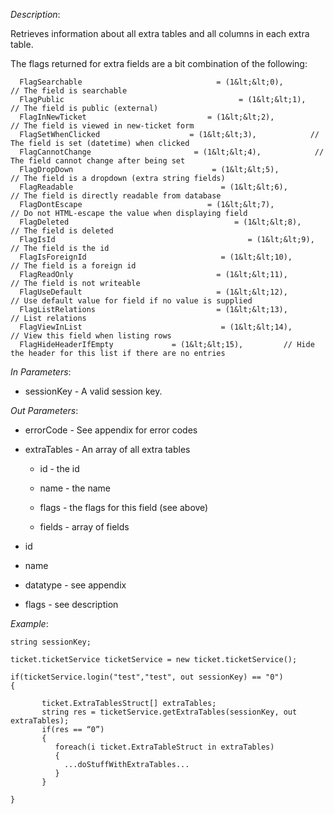 <properties date="2016-06-24"
SortOrder="160"
/>

*Description*:

Retrieves information about all extra tables and all columns in each extra table.

 

The flags returned for extra fields are a bit combination of the following:

 

      FlagSearchable                              = (1&lt;&lt;0),            // The field is searchable
      FlagPublic                                       = (1&lt;&lt;1),            // The field is public (external) 
      FlagInNewTicket                           = (1&lt;&lt;2),            // The field is viewed in new-ticket form 
      FlagSetWhenClicked                    = (1&lt;&lt;3),            // The field is set (datetime) when clicked  
      FlagCannotChange                       = (1&lt;&lt;4),            // The field cannot change after being set 
      FlagDropDown                               = (1&lt;&lt;5),            // The field is a dropdown (extra string fields) 
      FlagReadable                                 = (1&lt;&lt;6),            // The field is directly readable from database 
      FlagDontEscape                            = (1&lt;&lt;7),            // Do not HTML-escape the value when displaying field 
      FlagDeleted                                     = (1&lt;&lt;8),            // The field is deleted 
      FlagIsId                                           = (1&lt;&lt;9),            // The field is the id 
      FlagIsForeignId                              = (1&lt;&lt;10),         // The field is a foreign id 
      FlagReadOnly                                = (1&lt;&lt;11),         // The field is not writeable 
      FlagUseDefault                              = (1&lt;&lt;12),         // Use default value for field if no value is supplied 
      FlagListRelations                           = (1&lt;&lt;13),         // List relations 
      FlagViewInList                               = (1&lt;&lt;14),         // View this field when listing rows 
      FlagHideHeaderIfEmpty             = (1&lt;&lt;15),         // Hide the header for this list if there are no entries 

 

*In Parameters*:

* sessionKey            - A valid session key.

*Out Parameters*:

* errorCode  - See appendix for error codes

* extraTables         - An array of all extra tables

  * id   - the id

  * name    - the name

  * flags    - the flags for this field (see above)

  * fields   - array of fields

* id

* name

* datatype    - see appendix

* flags          - see description

 

*Example*:
```
string sessionKey;

ticket.ticketService ticketService = new ticket.ticketService();

if(ticketService.login("test","test", out sessionKey) == "0")
{

       ticket.ExtraTablesStruct[] extraTables;
       string res = ticketService.getExtraTables(sessionKey, out extraTables);
       if(res == “0”)
       {
          foreach(i ticket.ExtraTableStruct in extraTables)
          {
            ...doStuffWithExtraTables...
          }
       }

}
```